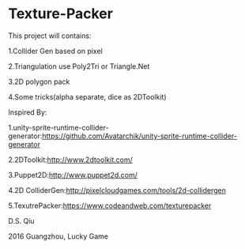 # Texture-Packer


This project will contains:

  1.Collider Gen based on pixel
  
  2.Triangulation use Poly2Tri or Triangle.Net
  
  3.2D polygon pack
  
  4.Some tricks(alpha separate, dice as 2DToolkit)



Inspired By:

1.unity-sprite-runtime-collider-generator:https://github.com/Avatarchik/unity-sprite-runtime-collider-generator

2.2DToolkit:http://www.2dtoolkit.com/

3.Puppet2D:http://www.puppet2d.com/

4.2D ColliderGen:http://pixelcloudgames.com/tools/2d-collidergen

5.TexutrePacker:https://www.codeandweb.com/texturepacker

D.S. Qiu

2016 Guangzhou, Lucky Game


